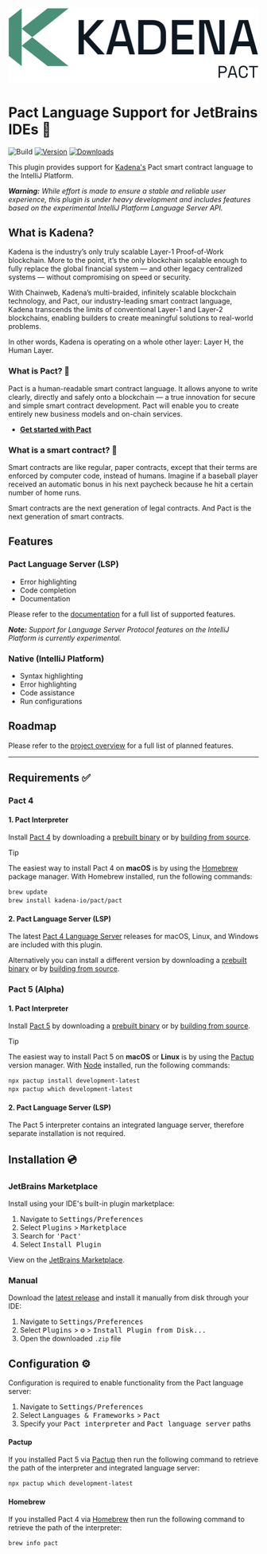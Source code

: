 <p align="center">
    <picture>
        <source srcset="./images/kadena-logotype-light.svg" media="(prefers-color-scheme: dark)"/>
        <img src="./images/kadena-logotype-dark.svg" width="830" alt="Kadena logo" />
    </picture>
</p>

# Pact Language Support for JetBrains IDEs 🚀

![Build](https://github.com/lukeribchester/pact-intellij/workflows/Build/badge.svg)
[![Version](https://img.shields.io/jetbrains/plugin/v/23581.svg)](https://plugins.jetbrains.com/plugin/23581)
[![Downloads](https://img.shields.io/jetbrains/plugin/d/23581.svg)](https://plugins.jetbrains.com/plugin/23581)

<!-- Plugin description -->
This plugin provides support for [Kadena's](https://kadena.io/) Pact smart contract language to the IntelliJ Platform.

_**Warning:** While effort is made to ensure a stable and reliable user experience, this plugin is under heavy 
development and includes features based on the experimental IntelliJ Platform Language Server API._

## What is Kadena?
Kadena is the industry’s only truly scalable Layer-1 Proof-of-Work blockchain. More to the point, it’s the only 
blockchain scalable enough to fully replace the global financial system — and other legacy centralized systems — 
without compromising on speed or security.

With Chainweb, Kadena’s multi-braided, infinitely scalable blockchain technology, and Pact, our industry-leading smart 
contract language, Kadena transcends the limits of conventional Layer-1 and Layer-2 blockchains, enabling builders to 
create meaningful solutions to real-world problems.

In other words, Kadena is operating on a whole other layer: Layer H, the Human Layer.

### What is Pact? 🤝
Pact is a human-readable smart contract language. It allows anyone to write clearly, directly and safely onto a 
blockchain — a true innovation for secure and simple smart contract development. Pact will enable you to create 
entirely new business models and on-chain services.

- [**Get started with Pact**](https://docs.kadena.io/pact)

### What is a smart contract? 📑

Smart contracts are like regular, paper contracts, except that their terms are enforced by computer code, instead of 
humans. Imagine if a baseball player received an automatic bonus in his next paycheck because he hit a certain number 
of home runs.

Smart contracts are the next generation of legal contracts. And Pact is the next generation of smart contracts.

## Features

### Pact Language Server (LSP)

- Error highlighting
- Code completion
- Documentation

Please refer to the [documentation](https://github.com/kadena-io/pact-lsp/tree/main#supported-features) for a full list
of supported features.

_**Note:** Support for Language Server Protocol features on the IntelliJ Platform is currently experimental._

### Native (IntelliJ Platform)

- Syntax highlighting
- Error highlighting
- Code assistance
- Run configurations

## Roadmap

Please refer to the [project overview](https://github.com/users/lukeribchester/projects/1) for a full list
of planned features.

<!-- Plugin description end -->

---

## Requirements ✅

### Pact 4

#### 1. Pact Interpreter

Install [Pact 4](https://github.com/kadena-io/pact) by downloading a 
[prebuilt binary](https://github.com/kadena-io/pact#binary-downloads) or by 
[building from source](https://github.com/kadena-io/pact#building-from-source).

> [!TIP]
> The easiest way to install Pact 4 on **macOS** is by using the [Homebrew](https://brew.sh) package manager. With 
> Homebrew installed, run the following commands:

```bash
brew update
brew install kadena-io/pact/pact
```

#### 2. Pact Language Server (LSP)

The latest [Pact 4 Language Server](https://github.com/kadena-io/pact-lsp) releases for macOS, Linux, and Windows are included with this plugin. 

Alternatively you can install a different version by downloading a 
[prebuilt binary](https://github.com/kadena-io/pact-lsp/releases/latest) or by 
[building from source](https://github.com/kadena-io/pact-lsp#building-from-source).

### Pact 5 (Alpha)

#### 1. Pact Interpreter

Install [Pact 5](https://github.com/kadena-io/pact-5) by downloading a
[prebuilt binary](https://github.com/kadena-io/pact-5?tab=readme-ov-file#binary-downloads) or by
[building from source](https://github.com/kadena-io/pact-5?tab=readme-ov-file#building-from-source).

> [!TIP]
> The easiest way to install Pact 5 on **macOS** or **Linux** is by using the 
> [Pactup](https://github.com/kadena-community/pactup) version manager. With [Node](https://nodejs.org) installed, run 
> the following commands:

```bash
npx pactup install development-latest
npx pactup which development-latest
```

#### 2. Pact Language Server (LSP)

The Pact 5 interpreter contains an integrated language server, therefore separate installation is not required.

## Installation 💿

### JetBrains Marketplace

Install using your IDE's built-in plugin marketplace:

1. Navigate to <kbd>Settings/Preferences</kbd>
2. Select <kbd>Plugins</kbd> > <kbd>Marketplace</kbd>
3. Search for <kbd>'Pact'</kbd>
4. Select <kbd>Install Plugin</kbd>

View on the [JetBrains Marketplace](https://plugins.jetbrains.com/plugin/23581-pact).

### Manual

Download the [latest release](https://github.com/lukeribchester/pact-intellij/releases/latest) and install it manually
from disk through your IDE:

1. Navigate to <kbd>Settings/Preferences</kbd>
2. Select <kbd>Plugins</kbd> > <kbd>⚙️</kbd> > <kbd>Install Plugin from Disk...</kbd>
3. Open the downloaded `.zip` file

## Configuration ⚙️

Configuration is required to enable functionality from the Pact language server:

1. Navigate to <kbd>Settings/Preferences</kbd>
2. Select <kbd>Languages & Frameworks</kbd> > <kbd>Pact</kbd>
3. Specify your <kbd>Pact interpreter</kbd> and <kbd>Pact language server</kbd> paths

#### Pactup

If you installed Pact 5 via [Pactup](https://github.com/kadena-community/pactup) then run the following command to 
retrieve the path of the interpreter and integrated language server:

```bash
npx pactup which development-latest
```

#### Homebrew

If you installed Pact 4 via [Homebrew](https://brew.sh) then run the following command to retrieve the path of the 
interpreter:

```bash
brew info pact
```

